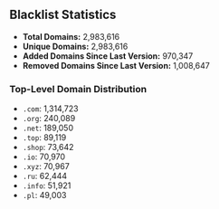 ## Blacklist Statistics

- **Total Domains:** 2,983,616
- **Unique Domains:** 2,983,616
- **Added Domains Since Last Version:** 970,347
- **Removed Domains Since Last Version:** 1,008,647

### Top-Level Domain Distribution

-  `.com`: 1,314,723
-  `.org`: 240,089
-  `.net`: 189,050
-  `.top`: 89,119
-  `.shop`: 73,642
-  `.io`: 70,970
-  `.xyz`: 70,967
-  `.ru`: 62,444
-  `.info`: 51,921
-  `.pl`: 49,003
